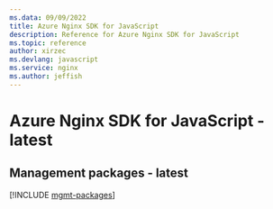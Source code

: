 ```yaml
---
ms.data: 09/09/2022
title: Azure Nginx SDK for JavaScript
description: Reference for Azure Nginx SDK for JavaScript
ms.topic: reference
author: xirzec
ms.devlang: javascript
ms.service: nginx
ms.author: jeffish
---
```

# Azure Nginx SDK for JavaScript - latest

## Management packages - latest
[!INCLUDE [mgmt-packages](nginx-mgmt-index.md)]